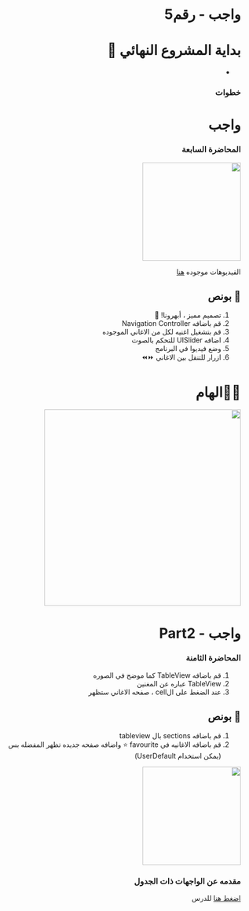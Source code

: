 
<div dir="rtl">
 
# واجب  - رقم5     
# بداية المشروع النهائي 🥳
-  
### خطوات 
# واجب 
### المحاضرة السابعة
<img src="/Hw4Part1.gif" width="200px">

الفيديوهات  موجوده [هنا](https://app.code.kw/%D8%A8%D8%B1%D9%85%D8%AC%D8%A9-%D8%AA%D8%B7%D8%A8%D9%8A%D9%82%D8%A7%D8%AA-%D8%A7%D9%84%D8%A7%D9%8A%D9%81%D9%88%D9%86-%D9%85%D8%B9-%D8%B3%D9%88%D9%8A%D9%81%D8%AA-Swift-KFAS/ios-%D8%AA%D8%B7%D8%A8%D9%8A%D9%82%D8%A7%D8%AA-%D8%B0%D8%A7%D8%AA-%D9%88%D8%A7%D8%AC%D9%87%D8%A7%D8%AA-%D9%85%D8%AA%D8%B9%D8%AF%D8%AF%D8%A9-KFAS/%D8%AF%D8%B1%D8%B3-%D8%AA%D8%B7%D8%A8%D9%8A%D9%82-%D8%AF%D9%84%D9%8A%D9%84-%D8%A7%D9%84%D9%85%D8%B7%D8%A7%D8%B9%D9%85-KFAS/%D9%85%D9%82%D8%AF%D9%85%D8%A9-%D8%B9%D9%86-%D8%AA%D8%B7%D8%A8%D9%8A%D9%82-%D8%AF%D9%84%D9%8A%D9%84-%D8%A7%D9%84%D9%85%D8%B7%D8%A7%D8%B9%D9%85-KFAS) 

## 🌟 بونص
1. تصميم مميز ، أبهرونا! 🤩  
2. قم باضافه Navigation Controller
3. قم بتشغيل اغنيه لكل من الاغاني الموجوده
4. اضافه UISlider للتحكم بالصوت
5. وضع فيديوا في البرنامج
6. ازرار للتنقل بين الاغاني ⏩⏪

# 🎨✨الهام  
<img src="/musicAppDesign.png" width="400px">

# واجب  - Part2 
### المحاضرة الثامنة
1. قم باضافه TableView كما موضح في الصوره
2. TableView عباره عن المغنين
3. عند الضغط على الcell ، صفحه الاغاني ستظهر
## 🌟 بونص
1. قم باضافه sections بال tableview
2. قم باضافه الاغانيه في favourite ⭐️ واضافه صفحه جديده تظهر المفضله بس  (يمكن استخدام UserDefault)


<img src="/Hw4Part2.gif" width="200px">

### مقدمه عن الواجهات ذات الجدول 
 [اضغط هنا](https://app.code.kw/%D8%A8%D8%B1%D9%85%D8%AC%D8%A9-%D8%AA%D8%B7%D8%A8%D9%8A%D9%82%D8%A7%D8%AA-%D8%A7%D9%84%D8%A7%D9%8A%D9%81%D9%88%D9%86-%D9%85%D8%B9-%D8%B3%D9%88%D9%8A%D9%81%D8%AA-Swift-KFAS/ios-%D8%AA%D8%B7%D8%A8%D9%8A%D9%82%D8%A7%D8%AA-%D8%B0%D8%A7%D8%AA-%D9%88%D8%A7%D8%AC%D9%87%D8%A7%D8%AA-%D9%85%D8%AA%D8%B9%D8%AF%D8%AF%D8%A9-KFAS/%D8%AF%D8%B1%D8%B3-%D9%88%D8%A7%D8%AC%D9%87%D8%A7%D8%AA-%D8%B0%D8%A7%D8%AA-%D8%A7%D9%84%D8%AC%D8%AF%D9%88%D9%84-KFAS/%D9%85%D9%82%D8%AF%D9%85%D8%A9-%D8%B9%D9%86-%D8%A7%D9%84%D9%88%D8%A7%D8%AC%D9%87%D8%A7%D8%AA-%D8%B0%D8%A7%D8%AA-%D8%A7%D9%84%D8%AC%D8%AF%D9%88%D9%84-Table-Views-KFAS) للدرس



</div>
